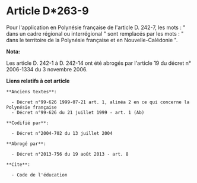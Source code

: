 # Article D*263-9

Pour l'application en Polynésie française de l'article D. 242-7, les mots : " dans un cadre régional ou interrégional " sont
remplacés par les mots : " dans le territoire de la Polynésie française et en Nouvelle-Calédonie ".

**Nota:**

Les article D. 242-1 à D. 242-14 ont été abrogés par l'article 19 du décret n° 2006-1334 du 3 novembre 2006.

**Liens relatifs à cet article**

	**Anciens textes**:

	  - Décret n°99-626 1999-07-21 art. 1, alinéa 2 en ce qui concerne la Polynésie française
	  - Décret n°99-626 du 21 juillet 1999 - art. 1 (Ab)

	**Codifié par**:

	  - Décret n°2004-702 du 13 juillet 2004

	**Abrogé par**:

	  - Décret n°2013-756 du 19 août 2013 - art. 8

	**Cite**:

	  - Code de l'éducation
